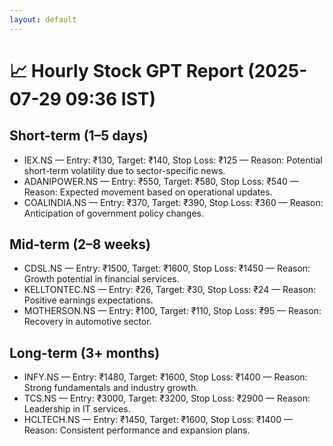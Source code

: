 ```yaml
---
layout: default
---
```


# 📈 Hourly Stock GPT Report (2025-07-29 09:36 IST)

## Short-term (1–5 days)
- IEX.NS — Entry: ₹130, Target: ₹140, Stop Loss: ₹125 — Reason: Potential short-term volatility due to sector-specific news.
- ADANIPOWER.NS — Entry: ₹550, Target: ₹580, Stop Loss: ₹540 — Reason: Expected movement based on operational updates.
- COALINDIA.NS — Entry: ₹370, Target: ₹390, Stop Loss: ₹360 — Reason: Anticipation of government policy changes.

## Mid-term (2–8 weeks)
- CDSL.NS — Entry: ₹1500, Target: ₹1600, Stop Loss: ₹1450 — Reason: Growth potential in financial services.
- KELLTONTEC.NS — Entry: ₹26, Target: ₹30, Stop Loss: ₹24 — Reason: Positive earnings expectations.
- MOTHERSON.NS — Entry: ₹100, Target: ₹110, Stop Loss: ₹95 — Reason: Recovery in automotive sector.

## Long-term (3+ months)
- INFY.NS — Entry: ₹1480, Target: ₹1600, Stop Loss: ₹1400 — Reason: Strong fundamentals and industry growth.
- TCS.NS — Entry: ₹3000, Target: ₹3200, Stop Loss: ₹2900 — Reason: Leadership in IT services.
- HCLTECH.NS — Entry: ₹1450, Target: ₹1600, Stop Loss: ₹1400 — Reason: Consistent performance and expansion plans.
